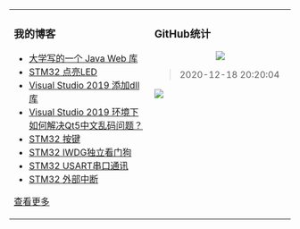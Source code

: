 <table align="center"><tr>
<td valign="top" width="50%">

### 我的博客
- [大学写的一个 Java Web 库](https://taketoday.cn/articles/1553922073210)
- [STM32 点亮LED](https://taketoday.cn/articles/1520946546731)
- [Visual Studio 2019 添加dll库](https://taketoday.cn/articles/1565229446508)
- [Visual Studio 2019 环境下如何解决Qt5中文乱码问题？](https://taketoday.cn/articles/1567093123126)
- [STM32 按键](https://taketoday.cn/articles/1521552446255)
- [STM32 IWDG独立看门狗](https://taketoday.cn/articles/1525268062768)
- [STM32 USART串口通讯](https://taketoday.cn/articles/1525261875788)
- [STM32 外部中断](https://taketoday.cn/articles/1526218899315)

[查看更多](https://taketoday.cn)

</td>
<td valign="top" width="50%">

### GitHub统计
<p align="center">
  <img src="https://github-readme-stats.vercel.app/api?username=TAKETODAY"/>
</p>

> 2020-12-18 20:20:04
    
<a title="Hits" target="_blank" href="https://github.com/TAKETODAY/TAKETODAY">
    <img src="https://hits.b3log.org/TAKETODAY/TAKETODAY.svg">
</a>

</td>
</tr></table>
